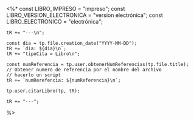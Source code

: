 <%* 
	const LIBRO_IMPRESO = "impreso";
	const LIBRO_VERSION_ELECTRONICA = "version electrónica";
	const LIBRO_ELECTRONICO = "electrónica";
	
	tR += "---\n"; 

	const dia = tp.file.creation_date("YYYY-MM-DD");
	tR += `dia: ${dia}\n`;
	tR += "tipoCita = Libro\n";

	const numReferencia = tp.user.obtenerNumReferencias(tp.file.title);
	// Obtener numero de referencia por el nombre del archivo
	// hacerlo un script
	tR += `numRerefencia: ${numReferencia}\n`;
	
	tp.user.citarLibro(tp, tR);

	tR += "---";
%>